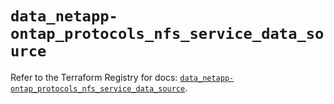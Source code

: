 # `data_netapp-ontap_protocols_nfs_service_data_source`

Refer to the Terraform Registry for docs: [`data_netapp-ontap_protocols_nfs_service_data_source`](https://registry.terraform.io/providers/netapp/netapp-ontap/2.3.0/docs/data-sources/protocols_nfs_service_data_source).
